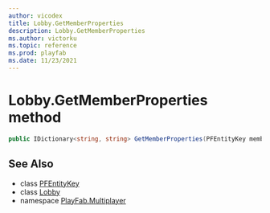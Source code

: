 ```yaml
---
author: vicodex
title: Lobby.GetMemberProperties
description: Lobby.GetMemberProperties
ms.author: victorku
ms.topic: reference
ms.prod: playfab
ms.date: 11/23/2021
---
```


# Lobby.GetMemberProperties method

```csharp
public IDictionary<string, string> GetMemberProperties(PFEntityKey member)
```

## See Also

* class [PFEntityKey](../PFEntityKey.md)
* class [Lobby](../Lobby.md)
* namespace [PlayFab.Multiplayer](../../PlayFabMultiplayerSDK.md)

